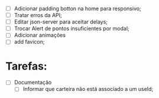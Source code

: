 - [ ] Adicionar padding botton na home para responsivo;
- [ ] Tratar erros da API;
- [ ] Editar json-server para aceitar delays;
- [ ] Trocar Alert de pontos insuficientes por modal;
- [ ] Adicionar animações
- [ ] add favicon;

# Tarefas:

- [ ] Documentação
  - [ ] Informar que carteira não está associado a um useId;
